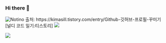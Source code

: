 ### Hi there 👋

<!--
**seul1230/seul1230** is a ✨ _special_ ✨ repository because its `README.md` (this file) appears on your GitHub profile.

Here are some ideas to get you started:

- 🔭 I’m currently working on ...
- 🌱 I’m currently learning ...
- 👯 I’m looking to collaborate on ...
- 🤔 I’m looking for help with ...
- 💬 Ask me about ...
- 📫 How to reach me: ...
- 😄 Pronouns: ...
- ⚡ Fun fact: ...
-->
<img alt="Notino" src ="https://img.shields.io/badge/notion.svg-색상코드.svg?&style=for-the-badge&logo=Notion&logoColor=black"/>
출처: https://kimasill.tistory.com/entry/Github-깃허브-프로필-꾸미기 [널디 코드 일기:티스토리]
<a href="https://www.notion.so/28cdd2a0063a4921a05ea72330353c82" target="_blank"><img src="https://img.shields.io/badge/Notion-#000000?style=flat-square&logo=Notion&logoColor=black"/></a>

<a href="https://www.notion.so/28cdd2a0063a4921a05ea72330353c82" target="_blank"><img src="https://img.shields.io/badge/-##000000?style=?style-flat-square&logo-appveyor&logo=notion&logoColor=##000000"/></a>
